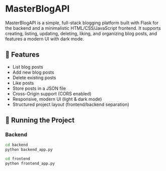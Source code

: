 # MasterBlogAPI

MasterBlogAPI is a simple, full-stack blogging platform built with Flask for the backend and a minimalistic HTML/CSS/JavaScript frontend. It supports creating, listing, updating, deleting, liking, and organizing blog posts, and features a modern UI with dark mode.

## 🔧 Features

- List blog posts
- Add new blog posts
- Delete existing posts
- Like posts
- Store posts in a JSON file
- Cross-Origin support (CORS enabled)
- Responsive, modern UI (light & dark mode)
- Structured project layout (frontend/backend separation)


## 🧪 Running the Project

### Backend

```bash
cd backend
python backend_app.py
```

```bash
cd frontend
python frontend_app.py
```